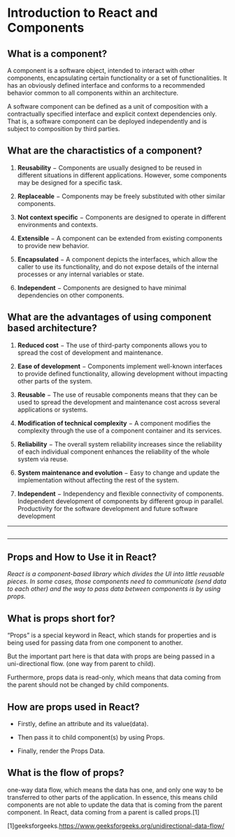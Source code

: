 #  Introduction to React and Components

## What is a component?


A component is a software object, intended to interact with other components, encapsulating certain functionality or a set of functionalities. It has an obviously defined interface and conforms to a recommended behavior common to all components within an architecture.

A software component can be defined as a unit of composition with a contractually specified interface and explicit context dependencies only. That is, a software component can be deployed independently and is subject to composition by third parties.

## What are the charactistics of a component?

1) **Reusability** − Components are usually designed to be reused in different situations in different applications. However, some components may be designed for a specific task.

2) **Replaceable** − Components may be freely substituted with other similar components.

3) **Not context specific** − Components are designed to operate in different environments and contexts.

4) **Extensible** − A component can be extended from existing components to provide new behavior.

5) **Encapsulated** − A component depicts the interfaces, which allow the caller to use its functionality, and do not expose details of the internal processes or any internal variables or state.

6) **Independent** − Components are designed to have minimal dependencies on other components.


## What are the advantages of using component based architecture?


1) **Reduced cost** − The use of third-party components allows you to spread the cost of development and maintenance.

2) **Ease of development** − Components implement well-known interfaces to provide defined functionality, allowing development without impacting other parts of the system.

3) **Reusable** − The use of reusable components means that they can be used to spread the development and maintenance cost across several applications or systems.

4) **Modification of technical complexity** − A component modifies the complexity through the use of a component container and its services.

5) **Reliability** − The overall system reliability increases since the reliability of each individual component enhances the reliability of the whole system via reuse.

6) **System maintenance and evolution** − Easy to change and update the implementation without affecting the rest of the system.

7) **Independent** − Independency and flexible connectivity of components. Independent development of components by different group in parallel. Productivity for the software development and future software development

---
~~~
~~~
---

## **Props and How to Use it in React?**

*React is a component-based library which divides the UI into little reusable pieces. In some cases, those components need to communicate (send data to each other) and the way to pass data between components is by using props.*

## What is props short for?

“Props” is a special keyword in React, which stands for properties and is being used for passing data from one component to another.

But the important part here is that data with props are being passed in a uni-directional flow. (one way from parent to child).

Furthermore, props data is read-only, which means that data coming from the parent should not be changed by child components.


## How are props used in React?

- Firstly, define an attribute and its value(data).

- Then pass it to child component(s) by using Props.
- Finally, render the Props Data.


## What is the flow of props?


one-way data flow, which means the data has one, and only one way to be transferred to other parts of the application. In essence, this means child components are not able to update the data that is coming from the parent component. In React, data coming from a parent is called props.[1]

[1]geeksforgeeks.https://www.geeksforgeeks.org/unidirectional-data-flow/ 

